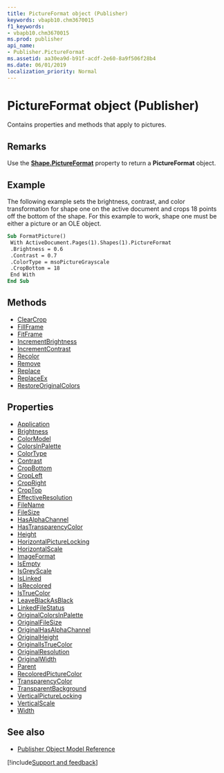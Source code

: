 ```yaml
---
title: PictureFormat object (Publisher)
keywords: vbapb10.chm3670015
f1_keywords:
- vbapb10.chm3670015
ms.prod: publisher
api_name:
- Publisher.PictureFormat
ms.assetid: aa30ea9d-b91f-acdf-2e60-8a9f506f28b4
ms.date: 06/01/2019
localization_priority: Normal
---
```



# PictureFormat object (Publisher)

Contains properties and methods that apply to pictures.

## Remarks

Use the **[Shape.PictureFormat](Publisher.Shape.PictureFormat.md)** property to return a **PictureFormat** object. 

## Example

The following example sets the brightness, contrast, and color transformation for shape one on the active document and crops 18 points off the bottom of the shape. For this example to work, shape one must be either a picture or an OLE object.

```vb
Sub FormatPicture() 
 With ActiveDocument.Pages(1).Shapes(1).PictureFormat 
 .Brightness = 0.6 
 .Contrast = 0.7 
 .ColorType = msoPictureGrayscale 
 .CropBottom = 18 
 End With 
End Sub
```


## Methods

- [ClearCrop](Publisher.PictureFormat.ClearCrop.md)
- [FillFrame](Publisher.PictureFormat.FillFrame.md)
- [FitFrame](Publisher.PictureFormat.FitFrame.md)
- [IncrementBrightness](Publisher.PictureFormat.IncrementBrightness.md)
- [IncrementContrast](Publisher.PictureFormat.IncrementContrast.md)
- [Recolor](Publisher.PictureFormat.Recolor.md)
- [Remove](Publisher.PictureFormat.Remove.md)
- [Replace](Publisher.PictureFormat.Replace.md)
- [ReplaceEx](Publisher.PictureFormat.ReplaceEx.md)
- [RestoreOriginalColors](Publisher.PictureFormat.RestoreOriginalColors.md)

## Properties

- [Application](Publisher.PictureFormat.Application.md)
- [Brightness](Publisher.PictureFormat.Brightness.md)
- [ColorModel](Publisher.PictureFormat.ColorModel.md)
- [ColorsInPalette](Publisher.PictureFormat.ColorsInPalette.md)
- [ColorType](Publisher.PictureFormat.ColorType.md)
- [Contrast](Publisher.PictureFormat.Contrast.md)
- [CropBottom](Publisher.PictureFormat.CropBottom.md)
- [CropLeft](Publisher.PictureFormat.CropLeft.md)
- [CropRight](Publisher.PictureFormat.CropRight.md)
- [CropTop](Publisher.PictureFormat.CropTop.md)
- [EffectiveResolution](Publisher.PictureFormat.EffectiveResolution.md)
- [FileName](Publisher.PictureFormat.FileName.md)
- [FileSize](Publisher.PictureFormat.FileSize.md)
- [HasAlphaChannel](Publisher.PictureFormat.HasAlphaChannel.md)
- [HasTransparencyColor](Publisher.PictureFormat.HasTransparencyColor.md)
- [Height](Publisher.PictureFormat.Height.md)
- [HorizontalPictureLocking](Publisher.PictureFormat.HorizontalPictureLocking.md)
- [HorizontalScale](Publisher.PictureFormat.HorizontalScale.md)
- [ImageFormat](Publisher.PictureFormat.ImageFormat.md)
- [IsEmpty](Publisher.PictureFormat.IsEmpty.md)
- [IsGreyScale](Publisher.PictureFormat.IsGreyScale.md)
- [IsLinked](Publisher.PictureFormat.IsLinked.md)
- [IsRecolored](Publisher.PictureFormat.IsRecolored.md)
- [IsTrueColor](Publisher.PictureFormat.IsTrueColor.md)
- [LeaveBlackAsBlack](Publisher.PictureFormat.LeaveBlackAsBlack.md)
- [LinkedFileStatus](Publisher.PictureFormat.LinkedFileStatus.md)
- [OriginalColorsInPalette](Publisher.PictureFormat.OriginalColorsInPalette.md)
- [OriginalFileSize](Publisher.PictureFormat.OriginalFileSize.md)
- [OriginalHasAlphaChannel](Publisher.PictureFormat.OriginalHasAlphaChannel.md)
- [OriginalHeight](Publisher.PictureFormat.OriginalHeight.md)
- [OriginalIsTrueColor](Publisher.PictureFormat.OriginalIsTrueColor.md)
- [OriginalResolution](Publisher.PictureFormat.OriginalResolution.md)
- [OriginalWidth](Publisher.PictureFormat.OriginalWidth.md)
- [Parent](Publisher.PictureFormat.Parent.md)
- [RecoloredPictureColor](Publisher.PictureFormat.RecoloredPictureColor.md)
- [TransparencyColor](Publisher.PictureFormat.TransparencyColor.md)
- [TransparentBackground](Publisher.PictureFormat.TransparentBackground.md)
- [VerticalPictureLocking](Publisher.PictureFormat.VerticalPictureLocking.md)
- [VerticalScale](Publisher.PictureFormat.VerticalScale.md)
- [Width](Publisher.PictureFormat.Width.md)

## See also

- [Publisher Object Model Reference](overview/publisher/object-model.md)



[!include[Support and feedback](~/includes/feedback-boilerplate.md)]